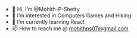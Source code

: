 - 👋 Hi, I’m @Mohith-P-Shetty
- 👀 I’m interested in Computers Games and Hiking
- 🌱 I’m currently learning React
- 📫 How to reach me  @ mohithps07@gmail.com
<!---
Mohith-P-Shetty/Mohith-P-Shetty is a ✨ special ✨ repository because its `README.md` (this file) appears on your GitHub profile.
You can click the Preview link to take a look at your changes.
--->
